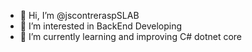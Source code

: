 - 👋 Hi, I’m @jscontreraspSLAB
- 👀 I’m interested in BackEnd Developing
- 🌱 I’m currently learning and improving C# dotnet core

<!---
jscontreraspSLAB/jscontreraspSLAB is a ✨ special ✨ repository because its `README.md` (this file) appears on your GitHub profile.
You can click the Preview link to take a look at your changes.
--->
